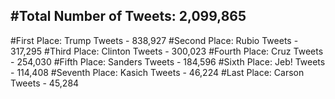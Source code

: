 #Total Number of Tweets: 2,099,865 
---
#First Place: Trump Tweets - 838,927
#Second Place: Rubio Tweets - 317,295
#Third Place: Clinton Tweets - 300,023
#Fourth Place: Cruz Tweets - 254,030
#Fifth Place: Sanders Tweets - 184,596
#Sixth Place: Jeb! Tweets - 114,408
#Seventh Place: Kasich Tweets - 46,224
#Last Place: Carson Tweets - 45,284
